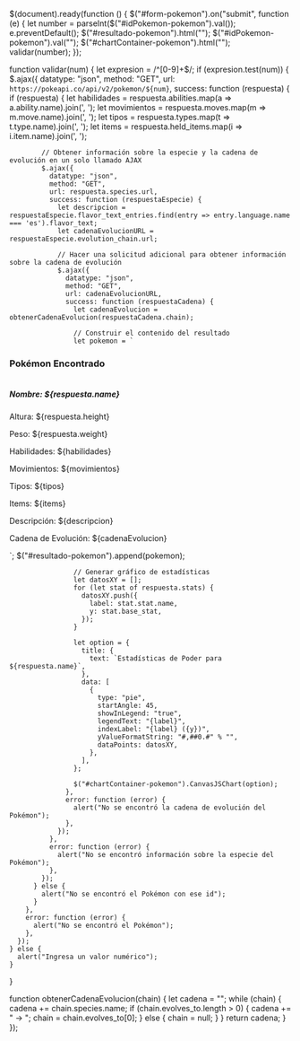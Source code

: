 $(document).ready(function () {
  $("#form-pokemon").on("submit", function (e) {
    let number = parseInt($("#idPokemon-pokemon").val());
    e.preventDefault();
    $("#resultado-pokemon").html("");
    $("#idPokemon-pokemon").val("");
    $("#chartContainer-pokemon").html("");
    validar(number);
  });

  function validar(num) {
    let expresion = /^[0-9]+$/;
    if (expresion.test(num)) {
      $.ajax({
        datatype: "json",
        method: "GET",
        url: `https://pokeapi.co/api/v2/pokemon/${num}`,
        success: function (respuesta) {
          if (respuesta) {
            let habilidades = respuesta.abilities.map(a => a.ability.name).join(', ');
            let movimientos = respuesta.moves.map(m => m.move.name).join(', ');
            let tipos = respuesta.types.map(t => t.type.name).join(', ');
            let items = respuesta.held_items.map(i => i.item.name).join(', ');

            // Obtener información sobre la especie y la cadena de evolución en un solo llamado AJAX
            $.ajax({
              datatype: "json",
              method: "GET",
              url: respuesta.species.url,
              success: function (respuestaEspecie) {
                let descripcion = respuestaEspecie.flavor_text_entries.find(entry => entry.language.name === 'es').flavor_text;
                let cadenaEvolucionURL = respuestaEspecie.evolution_chain.url;

                // Hacer una solicitud adicional para obtener información sobre la cadena de evolución
                $.ajax({
                  datatype: "json",
                  method: "GET",
                  url: cadenaEvolucionURL,
                  success: function (respuestaCadena) {
                    let cadenaEvolucion = obtenerCadenaEvolucion(respuestaCadena.chain);

                    // Construir el contenido del resultado
                    let pokemon = `
<h3>Pokémon Encontrado</h3>
<div class="card">
  <div class="row">
    <div class="col-md-4">
      <img src="${respuesta.sprites.front_default}" class="card-img" alt="" />
    </div>
    <div class="col-md-8">
      <div class="card-body">
        <h5 class="card-title">Nombre: ${respuesta.name} </h5>
        <p class="card-text">
          Altura: ${respuesta.height}
        </p>
        <p class="card-text">
          Peso: ${respuesta.weight}
        </p>
        <p class="card-text">
          Habilidades: ${habilidades}
        </p>
        <p class="card-text">
          Movimientos: ${movimientos}
        </p>
        <p class="card-text">
          Tipos: ${tipos}
        </p>
        <p class="card-text">
          Items: ${items}
        </p>
        <p class="card-text">
          Descripción: ${descripcion}
        </p>
        <p class="card-text">
          Cadena de Evolución: ${cadenaEvolucion}
        </p>
      </div>
    </div>
  </div>
</div>
`;
                    $("#resultado-pokemon").append(pokemon);

                    // Generar gráfico de estadísticas
                    let datosXY = [];
                    for (let stat of respuesta.stats) {
                      datosXY.push({
                        label: stat.stat.name,
                        y: stat.base_stat,
                      });
                    }

                    let option = {
                      title: {
                        text: `Estadísticas de Poder para ${respuesta.name}`,
                      },
                      data: [
                        {
                          type: "pie",
                          startAngle: 45,
                          showInLegend: "true",
                          legendText: "{label}",
                          indexLabel: "{label} ({y})",
                          yValueFormatString: "#,##0.#" % "",
                          dataPoints: datosXY,
                        },
                      ],
                    };

                    $("#chartContainer-pokemon").CanvasJSChart(option);
                  },
                  error: function (error) {
                    alert("No se encontró la cadena de evolución del Pokémon");
                  },
                });
              },
              error: function (error) {
                alert("No se encontró información sobre la especie del Pokémon");
              },
            });
          } else {
            alert("No se encontró el Pokémon con ese id");
          }
        },
        error: function (error) {
          alert("No se encontró el Pokémon");
        },
      });
    } else {
      alert("Ingresa un valor numérico");
    }
  }

  function obtenerCadenaEvolucion(chain) {
    let cadena = "";
    while (chain) {
      cadena += chain.species.name;
      if (chain.evolves_to.length > 0) {
        cadena += " -> ";
        chain = chain.evolves_to[0];
      } else {
        chain = null;
      }
    }
    return cadena;
  }
});
